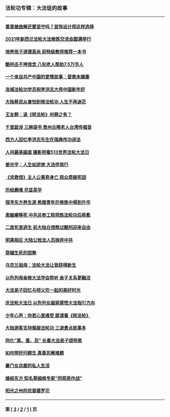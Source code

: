 ### 法轮功专辑：大法徒的故事
---
#### [善意被曲解还要坚守吗？首饰设计师这样选择](../../pages/nf1147481/n13077575.md?07290430) 
#### [2021年新西兰法轮大法修炼交流会圆满举行](../../pages/nf1147481/n13033149.md?07290430) 
#### [培养孩子道德高尚 前特级教师推荐一本书](../../pages/nf1147481/n12938640.md?07290430) 
#### [酷刑击不垮信念 八旬老人帮助7.5万华人](../../pages/nf1147481/n12880712.md?07290430) 
#### [一个来自共产中国的爱情故事：营救未婚妻](../../pages/nf1147481/n12778386.md?07290430) 
#### [洛城法轮功学员祝李洪志大师中国新年好](../../pages/nf1147481/n12724685.md?07290430) 
#### [大陆移民从害怕到修法轮功 人生不再迷茫](../../pages/nf1147481/n12414325.md?07290430) 
#### [王友群：读《转法轮》何罪之有？](../../pages/nf1147481/n12408647.md?07290430) 
#### [千里跋涉 三麻袋书 贵州古稀老人台湾传福音](../../pages/nf1147481/n12198750.md?07290430) 
#### [西方人回忆李洪志先生在瑞典传功讲法](../../pages/nf1147481/n12099607.md?07290430) 
#### [人间最美画面 摄影师看513世界法轮大法日](../../pages/nf1147481/n12094118.md?07290430) 
#### [姜光宇：人生如逆旅 大法伴我行](../../pages/nf1147481/n12088664.md?07290430) 
#### [《求救信》主人公离奇身亡 观众质疑死因](../../pages/nf1147481/n11845215.md?07290430) 
#### [历经磨难 尽显英华](../../pages/nf1147481/n11723297.md?07290430) 
#### [探寻东方养生道 希腊青年在修炼中得到升华](../../pages/nf1147481/n11494502.md?07290430) 
#### [患脑瘤等死 中共总参工程师炼法轮功后痊愈](../../pages/nf1147481/n11466682.md?07290430) 
#### [二度死里逃生 前大陆白领熬过酷刑迎来自由](../../pages/nf1147481/n11368594.md?07290430) 
#### [明真相后 大陆公检法人员抛弃中共](../../pages/nf1147481/n11358618.md?07290430) 
#### [穿越生死的团聚](../../pages/nf1147481/n11258922.md?07290430) 
#### [乌克兰祖母：法轮大法让我获得新生](../../pages/nf1147481/n11269457.md?07290430) 
#### [以色列母亲修大法学会聆听 亲子关系更融洽](../../pages/nf1147481/n11268195.md?07290430) 
#### [大法弟子回忆与师父在一起的美好时光](../../pages/nf1147481/n11267759.md?07290430) 
#### [庆法轮大法日 以色列女画家感悟大法指引方向](../../pages/nf1147481/n11267735.md?07290430) 
#### [少年心声：你若心里难受 就请看《转法轮》](../../pages/nf1147481/n11267496.md?07290430) 
#### [大陆游客支持佩服法轮功 三退景点故事多](../../pages/nf1147481/n11267378.md?07290430) 
#### [同化“真、善、忍” 长春大法弟子颂师恩](../../pages/nf1147481/n11266497.md?07290430) 
#### [如何带好问题生 真善忍解难题](../../pages/nf1147481/n11243655.md?07290430) 
#### [豪门女总裁的私人生活](../../pages/nf1147481/n10127794.md?07290430) 
#### [缘结东方 知名莱姆病专家“同邪恶作战”](../../pages/nf1147481/n10682468.md?07290430) 
#### [阳光之州的优昙婆罗花](../../pages/nf1147481/n10546697.md?07290430) 

---
#### 第 [ [3](./3.md?07290430) / [2](./2.md?07290430) / [1](./1.md?07290430) ] 页
